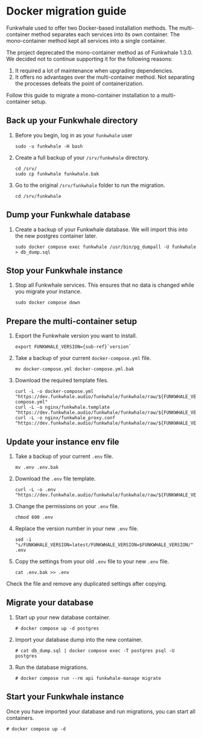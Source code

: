 # Docker migration guide

Funkwhale used to offer two Docker-based installation methods. The multi-container method separates each services into its own container. The mono-container method kept all services into a single container.

The project deprecated the mono-container method as of Funkwhale 1.3.0. We decided not to continue supporting it for the following reasons:

1. It required a lot of maintenance when upgrading dependencies.
2. It offers no advantages over the multi-container method. Not separating the processes defeats the point of containerization.

Follow this guide to migrate a mono-container installation to a multi-container setup.

## Back up your Funkwhale directory

1. Before you begin, log in as your `funkwhale` user

   ```{code-block} sh
   sudo -u funkwhale -H bash
   ```

2. Create a full backup of your `/srv/funkwhale` directory.

   ```{code-block} sh
   cd /srv/
   sudo cp funkwhale funkwhale.bak
   ```

3. Go to the original `/srv/funkwhale` folder to run the migration.

   ```{code-block} sh
   cd /srv/funkwhale
   ```

## Dump your Funkwhale database

1. Create a backup of your Funkwhale database. We will import this into the new postgres container later.

   ```{code-block} sh
   sudo docker compose exec funkwhale /usr/bin/pg_dumpall -U funkwhale > db_dump.sql
   ```

## Stop your Funkwhale instance

1. Stop all Funkwhale services. This ensures that no data is changed while you migrate your instance.

   ```{code-block} sh
   sudo docker compose down
   ```

## Prepare the multi-container setup

1. Export the Funkwhale version you want to install.

   ```{parsed-literal}
   export FUNKWHALE_VERSION={sub-ref}`version`
   ```

2. Take a backup of your current `docker-compose.yml` file.

   ```{code-block} sh
   mv docker-compose.yml docker-compose.yml.bak
   ```

3. Download the required template files.

   ```{code-block} sh
   curl -L -o docker-compose.yml "https://dev.funkwhale.audio/funkwhale/funkwhale/raw/${FUNKWHALE_VERSION}/deploy/docker-compose.yml"
   curl -L -o nginx/funkwhale.template "https://dev.funkwhale.audio/funkwhale/funkwhale/raw/${FUNKWHALE_VERSION}/deploy/docker.nginx.template"
   curl -L -o nginx/funkwhale_proxy.conf "https://dev.funkwhale.audio/funkwhale/funkwhale/raw/${FUNKWHALE_VERSION}/deploy/docker.funkwhale_proxy.conf"
   ```

## Update your instance env file

1. Take a backup of your current `.env` file.

   ```{code-block} sh
   mv .env .env.bak
   ```

2. Download the `.env` file template.

   ```{code-block} sh
   curl -L -o .env "https://dev.funkwhale.audio/funkwhale/funkwhale/raw/${FUNKWHALE_VERSION}/deploy/env.prod.sample"
   ```

3. Change the permissions on your `.env` file.

   ```{code-block} sh
   chmod 600 .env
   ```

4. Replace the version number in your new `.env` file.

   ```{code-block} sh
   sed -i "s/FUNKWHALE_VERSION=latest/FUNKWHALE_VERSION=$FUNKWHALE_VERSION/" .env
   ```

5. Copy the settings from your old `.env` file to your new `.env` file.

   ```{code-block} sh
   cat .env.bak >> .env
   ```

Check the file and remove any duplicated settings after copying.

## Migrate your database

1. Start up your new database container.

   ```console
   # docker compose up -d postgres
   ```

2. Import your database dump into the new container.

   ```console
   # cat db_dump.sql | docker compose exec -T postgres psql -U postgres
   ```

3. Run the database migrations.

   ```console
   # docker compose run --rm api funkwhale-manage migrate
   ```

## Start your Funkwhale instance

Once you have imported your database and run migrations, you can start all containers.

```console
# docker compose up -d
```
